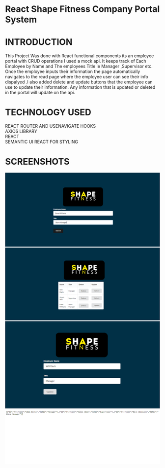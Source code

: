  #  React Shape Fitness Company Portal System

#  INTRODUCTION
   
This Project Was done with React functional components
its an employee portal with CRUD operations I used a mock api. 
It keeps track of Each Employee by Name and The employees
Title ie Manager ,Supervisor etc. Once the employee inputs their
information the page automatically navigates to the read page
where the employee user can see their info dispalyed .I also added 
delete and update buttons that the employee can use to update their information.
Any information that is updated or deleted  in the portal will update 
on the api.

 


#  TECHNOLOGY USED
REACT ROUTER AND USENAVIGATE HOOKS<br>
AXIOS LIBRARY<br>
REACT <br>
SEMANTIC UI REACT FOR STYLING


 #  SCREENSHOTS
 
 
 
<img src = "shape fitness react 1.png">
<img src = "shape fitness react 2.png">
<img src = "shape fitness 4.png">
<img src = "shape fitness react 3.png">
